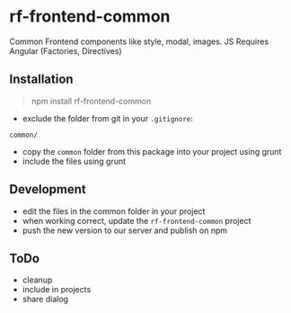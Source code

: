 # rf-frontend-common

Common Frontend components like style, modal, images.
JS Requires Angular (Factories, Directives)

## Installation
> npm install rf-frontend-common
* exclude the folder from git in your `.gitignore`:

```
common/
```
* copy the `common` folder from this package into your project using grunt
* include the files using grunt

## Development
* edit the files in the common folder in your project
* when working correct, update the `rf-frontend-common` project
* push the new version to our server and publish on npm


## ToDo
* cleanup
* include in projects
* share dialog
